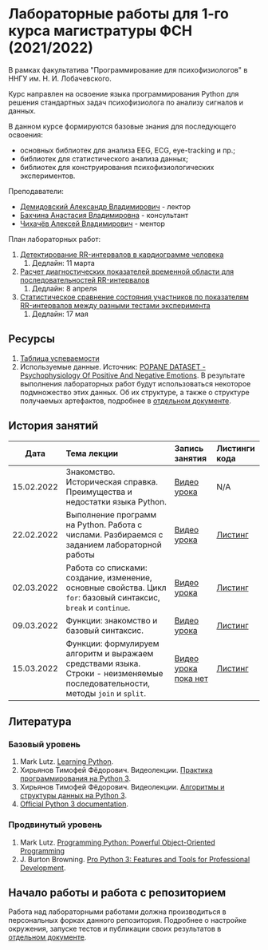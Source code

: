 # Лабораторные работы для 1-го курса магистратуры ФСН (2021/2022)

В рамках факультатива "Программирование для психофизиологов" в ННГУ им. Н. И. Лобачевского.

Курс направлен на освоение языка программирования Python для решения стандартных 
задач психофизиолога по анализу сигналов и данных.

В данном курсе формируются базовые знания для последующего освоения:

- основных библиотек для анализа EEG, ECG, eye-tracking и пр.;
- библиотек для статистического анализа данных;
- библиотек для конструирования психофизиологических экспериментов.

Преподаватели: 

* [Демидовский Александр Владимирович](https://www.hse.ru/staff/demidovs) - лектор
* [Бахчина Анастасия Владимировна](https://ipran.ru/profile/%D0%B1%D0%B0%D1%85%D1%87%D0%B8%D0%BD%D0%B0-%D0%B0%D0%BD%D0%B0%D1%81%D1%82%D0%B0%D1%81%D0%B8%D1%8F-%D0%B2%D0%BB%D0%B0%D0%B4%D0%B8%D0%BC%D0%B8%D1%80%D0%BE%D0%B2%D0%BD%D0%B0/) - консультант
* [Чихачёв Алексей Владимирович](https://t.me/alexeyc7) - ментор

План лабораторных работ:

1. [Детектирование RR-интервалов в кардиограмме человека](./lab_1/lab_1.md)
   1. Дедлайн: 11 марта
1. [Расчет диагностических показателей временной области для последовательностей RR-интервалов](./lab_2/lab_2.md)
   1. Дедлайн: 8 апреля
1. [Статистическое сравнение состояния участников по показателям RR-интервалов между разными тестами эксперимента](./lab_3/lab_3.md)
   1. Дедлайн: 17 мая

## Ресурсы

1. [Таблица успеваемости](https://docs.google.com/spreadsheets/d/19R8gMTneL54dk5Ou_GqeiSuQwW_HrANvg8oKZOtd1fc/edit?usp=sharing)
1. Используемые данные. Источник: 
   [POPANE DATASET - Psychophysiology Of Positive And Negative Emotions](https://osf.io/94bpx/).
   В результате выполнения лабораторных работ будут использоваться некоторое подмножество
   этих данных. Об их структуре, а также о структуре получаемых артефактов, подробнее
   в [отдельном документе](./docs/data/md).

## История занятий

|Дата|Тема лекции|Запись занятия|Листинги кода|
|:--:|:---|:---|:---|
|15.02.2022|Знакомство. Историческая справка. Преимущества и недостатки языка Python.|[Видео урока](https://drive.google.com/file/d/15qGMMg1gm2LPKEMhU_dYj6rXufUlqGt9/view?usp=sharing)|N/A|
|22.02.2022|Выполнение программ на Python. Работа с числами. Разбираемся с заданием лабораторной работы|[Видео урока](https://drive.google.com/file/d/13lmOBSIps2vlYVWsYLR7Poo1HH4LJEwQ/view?usp=sharing)|[Листинг](./seminars/02.22.2022/practice_2.py)|
|02.03.2022|Работа со списками: создание, изменение, основные свойства. Цикл `for`: базовый синтаксис, `break`  и  `continue`.|[Видео урока](https://drive.google.com/file/d/1TwIsu6NB_5TnHYsTALhOjkLfamwWG9Aj/view?usp=sharing)|[Листинг](./seminars/03.02.2022/practice_3.py)|
|09.03.2022|Функции: знакомство и базовый синтаксис.|[Видео урока](https://drive.google.com/file/d/170wSmMz84cWt_iZgS6taz3P0tRVgE7gN/view?usp=sharing)|[Листинг](./seminars/03.09.2022/practice_4.py)|
|15.03.2022|Функции: формулируем алгоритм и выражаем средствами языка. Строки - неизменяемые последовательности, методы `join` и `split`.|[Видео урока пока нет](https://drive.google.com/file/d/170wSmMz84cWt_iZgS6taz3P0tRVgE7gN/view?usp=sharing)|[Листинг](./seminars/03.15.2022/practice_5.py)|

## Литература

### Базовый уровень

1. Mark Lutz. 
   [Learning Python](https://www.amazon.com/Learning-Python-5th-Mark-Lutz/dp/1449355730).
2. Хирьянов Тимофей Фёдорович. Видеолекции. 
   [Практика программирования на Python 3](https://www.youtube.com/watch?v=fgf57Sa5A-A&list=PLRDzFCPr95fLuusPXwvOPgXzBL3ZTzybY).
3. Хирьянов Тимофей Фёдорович. Видеолекции. 
   [Алгоритмы и структуры данных на Python 3](https://www.youtube.com/watch?v=KdZ4HF1SrFs&list=PLRDzFCPr95fK7tr47883DFUbm4GeOjjc0).
4. [Official Python 3 documentation](https://docs.python.org/3/).

### Продвинутый уровень

1. Mark Lutz.
   [Programming Python: Powerful Object-Oriented Programming](https://www.amazon.com/Programming-Python-Powerful-Object-Oriented/dp/0596158106)
1. J. Burton Browning. 
   [Pro Python 3: Features and Tools for Professional Development](https://www.amazon.com/Pro-Python-Features-Professional-Development/dp/1484243846).


## Начало работы и работа с репозиторием

Работа над лабораторными работами должна производиться в персональных форках данного
репозитория. Подробнее о настройке окружения, запуске тестов и публикации своих результатов
в [отдельном документе](./CONTRIBUTING.md).
